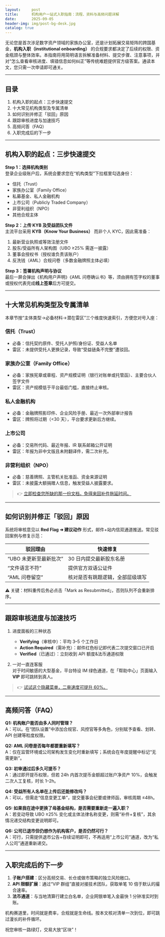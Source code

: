 ```yaml
---
layout:     post
title:      机构用户一站式入职指南：流程、资料与高频问题详解
date:       2025-09-05
header-img: img/post-bg-desk.jpg
catalog: true
---
```


无论您是首次涉足数字资产领域的家族办公室，还是计划拓展交易矩阵的跨国基金，**机构入职（institutional onboarding）** 的合规要求都决定了后续的权限、资金瓶颈与整体效率。本指南将用简明语言拆解准备材料、提交步骤、注意事项，并对“怎么查看审核进度、填错信息如何纠正”等传统难题提供官方级答案。通读本文，您只需一次申请即可通关。

---

## 目录
1. 机构入职的起点：三步快速提交  
2. 十大常见机构类型及专属清单  
3. 如何识别并修正「驳回」原因  
4. 跟踪审核进度与加速技巧  
5. 高频问答（FAQ）  
6. 入职完成后的下一步  

---

## 机构入职的起点：三步快速提交

**Step 1：选择机构类别**  
登录企业级账户后，系统会要求您在“机构类型”下拉框里勾选身份：  
- 信托（Trust）  
- 家族办公室（Family Office）  
- 私募基金、私人金融机构  
- 上市公司（Publicly Traded Company）  
- 非营利组织（NPO）  
- 其他合规主体  

**Step 2：上传 KYB 及受益团队文件**  
主流平台采用 **KYB（Know Your Business）** 而非个人 KYC，因此需准备：  
1. 最新营业执照或等效注册文件  
2. 股东/受益所有人架构图（UBO ≥25% 需逐一披露）  
3. 董事会授权书（授权谁负责该账户）  
4. 反洗钱（AML）合规问卷（多数金融牌照主体必填）  

**Step 3：签署机构声明与协议**  
最后一屏会弹出《机构用户声明》《AML 问卷确认书》等，须由拥有签字权的董事或授权代表完成**线上签章**后方可提交。

---

## 十大常见机构类型及专属清单

本章节按“主体类型→必备材料→潜在雷区”三个维度快速索引，方便您对号入座：  

### 信托（Trust）
- 必备：信托契约原件、受托人护照/身份证、受益人名单  
- 雷区：未提供受托人更换记录，导致“受益链条不完整”遭驳回。

### 家族办公室（Family Office）
- 必备：家族宪章或章程、资产规模证明（银行对账单或托管函）、主要合伙人签字文件  
- 雷区：资产规模低于平台最低门槛，直接终止审核。

### 私人金融机构
- 必备：金融牌照影印件、企业风险手册、最近一次外部审计报告  
- 雷区：牌照将过期（<30 天），平台要求更新后方继续。

### 上市公司
- 必备：交易所代码、最近年报、IR 联系邮箱公开证明  
- 雷区：年报为非中文版且未附翻译件，需二次补充。

### 非营利组织（NPO）
- 必备：慈善牌照、主管机关批准函、资金来源证明  
- 雷区：未披露大额捐赠人信息，触发受益人披露要求。

> 👉 [立即检查您所缺的那一份文档，免得来回补件拖延时间。](https://okxdog.com/)

---

## 如何识别并修正「驳回」原因

系统将审核意见以 **Red Flag ➜ 建议动作** 形式，邮件+站内信双通道推送。常见驳回案例与修复示范：

| 驳回理由 | 快速修复 |
|---------|---------|
| “UBO 未更新至最新批次” | 30 日内提交最新股东名册 |
| “文件语言不符” | 提供官方双语公证件 |
| “AML 问卷留空” | 核对是否有跳题逻辑，全部层级填写 |

⚠️ 关键：材料重传后务必点击「Mark as Resubmitted」，否则队列不会重新排序。

---

## 跟踪审核进度与加速技巧

1. 进度面板的三种状态  
   - **Verifying**（审核中）：平均 3–5 个工作日  
   - **Action Required**（需补充）：邮件红色标记即代表二次提交窗口已开启  
   - **Verified**（已通过）：立刻收到 API 额度&法币通道权限  

2. 一对一直连客服  
   对于时间敏感的大型基金，平台特设 IM 绿色通道，在「帮助中心」页面输入 **VIP** 即可跳转到真人。

> 👉 [试试这个隐藏菜单，二审速度可提升 60%。](https://okxdog.com/)

---

## 高频问答（FAQ）

**Q1: 机构账户能否由多人同时管理？**  
A：可以。在“团队设置”中添加合规官、风控官等多角色，分别赋予查看、划转、API 创建等粒度权限。

**Q2: AML 问卷是否每年都要重新填写？**  
A：仅在监管环境或公司架构发生变化时重新填写；系统会在年度提醒中标记“无需更新”。

**Q3: 初审通过后多久可提币？**  
A：通过即开提币权限，但若 24h 内首次提币金额超过账户净资产 10%，会触发二次人工复核，时长 1–2h。

**Q4: 受益所有人名单在上传后还能修改吗？**  
A：可以，但需走“信息变更工单”，提交董事会纪要或律师函，审核周期 ≤48h。

**Q5: 如果我在途中更换了母基金结构，是否需要重新走一遍入职？**  
A：若变动导致 UBO ≥25% 变化或主体法律名称变更，则需“补件+复核”，其余情况递交结构变更说明即可。

**Q6: 公司已退市但仍想作为机构客户，是否仍然可行？**  
A：可行，只需提供退市公告+存续证明即可，不再适用“上市公司”通道，改为“私人公司”通道重新递交。

---

## 入职完成后的下一步

1. **子账户搭建**：区分高频交易、长仓或做市策略的独立风险敞口。  
2. **API 限额扩展**：通过“VIP 群组”直接对接技术团队，获取单笔 10 倍于默认的撮合速率。  
3. **法币通道**：与当地清算行建立白名单，企业网银单笔入金最快 1 分钟准实时到账。  

机构赛道里，时间就是费率，合规就是生命线。按本文核对清单一次到位，即可跳过漫长的补件循环。  

祝您审核一路绿灯，交易大放“区块”！